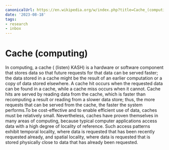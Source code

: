 ```yaml
---
canonicalUrl: https://en.wikipedia.org/w/index.php?title=Cache_(computing)&oldid=1167849640
date: '2023-08-18'
tags:
- research
- inbox
---
```


# Cache (computing)

In computing, a cache ( (listen) KASH) is a hardware or software component that stores data so that future requests for that data can be served faster; the data stored in a cache might be the result of an earlier computation or a copy of data stored elsewhere.  A cache hit occurs when the requested data can be found in a cache, while a cache miss occurs when it cannot.  Cache hits are served by reading data from the cache, which is faster than recomputing a result or reading from a slower data store; thus, the more requests that can be served from the cache, the faster the system performs.To be cost-effective and to enable efficient use of data, caches must be relatively small. Nevertheless, caches have proven themselves in many areas of computing, because typical computer applications access data with a high degree of locality of reference. Such access patterns exhibit temporal locality, where data is requested that has been recently requested already, and spatial locality, where data is requested that is stored physically close to data that has already been requested.